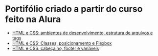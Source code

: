 # Portifólio criado a partir do curso feito na Alura

* [HTML e CSS: ambientes de desenvolvimento, estrutura de arquivos e tags](https://cursos.alura.com.br/course/html-css-ambiente-arquivos-tags)
* [HTML e CSS: Classes, posicionamento e Flexbox](https://cursos.alura.com.br/course/html-css-classes-posicionamento-flexbox)
* [HTML e CSS: cabeçalho, footer e variáveis](https://cursos.alura.com.br/course/html-css-cabecalho-footer-variaveis-css/)